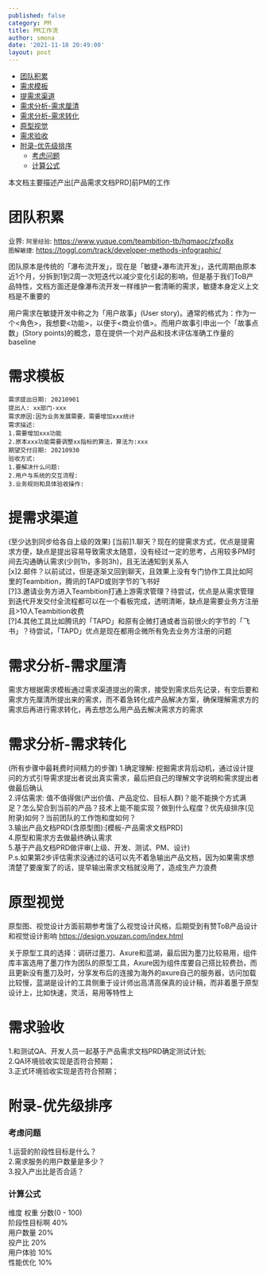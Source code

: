 ```yaml
---
published: false
category: PM
title: PM工作流
author: smona
date: '2021-11-18 20:49:00'
layout: post
---
```


- [团队积累](#团队积累)
- [需求模板](#需求模板)
- [提需求渠道](#提需求渠道)
- [需求分析-需求厘清](#需求分析-需求厘清)
- [需求分析-需求转化](#需求分析-需求转化)
- [原型视觉](#原型视觉)
- [需求验收](#需求验收)
- [附录-优先级排序](#附录-优先级排序)
    - [考虑问题](#考虑问题)
    - [计算公式](#计算公式)

本文档主要描述产出[产品需求文档PRD]前PM的工作

# 团队积累
业界:
`阿里经验`: https://www.yuque.com/teambition-tb/hqmaoc/zfxp8x  
`图解敏捷`: https://toggl.com/track/developer-methods-infographic/  

团队原本是传统的「瀑布流开发」，现在是「敏捷+瀑布流开发」，迭代周期由原本近1个月，分拆到1到2周一次短迭代以减少变化引起的影响，但是基于我们ToB产品特性，文档方面还是像瀑布流开发一样维护一套清晰的需求，敏捷本身定义上文档是不重要的  

用户需求在敏捷开发中称之为「用户故事」(User story)。通常的格式为：作为一个<角色>，我想要<功能>，以便于<商业价值>。而用户故事引申出一个「故事点数」(Story points)的概念，意在提供一个对产品和技术评估准确工作量的baseline  

# 需求模板
```
需求提出日期: 20210901
提出人: xx部门-xxx
需求原因:因为业务发展需要，需要增加xxx统计
需求描述:
1.需要增加xxx功能
2.原本xxx功能需要调整xx指标的算法，算法为:xxx
期望交付日期: 20210930
验收方式:
1.要解决什么问题:
2.用户与系统的交互流程:
3.业务规则和具体验收操作:
```

# 提需求渠道
(至少达到同步给各自上级的效果)
[当前]1.聊天？现在的提需求方式，优点是提需求方便，缺点是提出容易导致需求太随意，没有经过一定的思考，占用较多PM时间去沟通确认需求(少则1h，多则3h)，且无法通知到关系人  
[x]2.邮件？以前试过，但是逐渐又回到聊天，且效果上没有专门协作工具比如阿里的Teambition，腾讯的TAPD或则字节的飞书好  
[?]3.邀请业务方进入Teambition打通上游需求管理？待尝试，优点是从需求管理到迭代开发交付全流程都可以在一个看板完成，透明清晰，缺点是需要业务方注册且>10人Teambition收费  
[?]4.其他工具比如腾讯的「TAPD」和原有企微打通或者当前很火的字节的「飞书」？待尝试，「TAPD」优点是现在都用企微所有免去业务方注册的问题  

# 需求分析-需求厘清
需求方根据需求模板通过需求渠道提出的需求，接受到需求后先记录，有空后要和需求方先厘清所提出来的需求，而不着急转化成产品解决方案，确保理解需求方的需求后再进行需求转化，再去想怎么用产品去解决需求方的需求  

# 需求分析-需求转化
(所有步骤中最耗费时间精力的步骤)
1.确定理解: 挖掘需求背后动机，通过设计提问的方式引导需求提出者说出真实需求，最后把自己的理解文字说明和需求提出者做最后确认  
2.评估需求: 值不值得做(产出价值、产品定位、目标人群)？能不能换个方式满足？怎么契合到当前的产品？技术上能不能实现？做到什么程度？优先级排序(见附录)如何？当前团队的工作饱和度如何？  
3.输出产品文档PRD(含原型图):[模板-产品需求文档PRD]  
4.原型和需求方去做最终确认需求  
5.基于产品文档PRD做评审(上级、开发、测试、PM、设计)  
P.s.如果第2步评估需求没通过的话可以先不着急输出产品文档，因为如果需求想清楚了要废案了的话，提早输出需求文档就没用了，造成生产力浪费  

# 原型视觉
原型图、视觉设计方面前期参考饿了么视觉设计风格，后期受到有赞ToB产品设计和视觉设计影响 https://design.youzan.com/index.html  

关于原型工具的选择：调研过墨刀、Axure和蓝湖，最后因为墨刀比较易用，组件库丰富选用了墨刀作为团队的原型工具，Axure因为组件库要自己搭比较费劲，而且更新没有墨刀及时，分享发布后的连接为海外的axure自己的服务器，访问加载比较慢，蓝湖是设计的工具侧重于设计师出高清高保真的设计稿，而非着墨于原型设计上，比如快速，灵活，易用等特性上  

# 需求验收
1.和测试QA、开发人员一起基于产品需求文档PRD确定测试计划;  
2.QA环境验收实现是否符合预期；  
3.正式环境验收实现是否符合预期；  

# 附录-优先级排序 

### 考虑问题
1.运营的阶段性目标是什么？  
2.需求服务的用户数量是多少？  
3.投入产出比是否合适？  

### 计算公式
维度 权重 分数(0 - 100)  
阶段性目标啊 40%  
用户数量 20%  
投产比 20%  
用户体验 10%  
性能优化 10%  